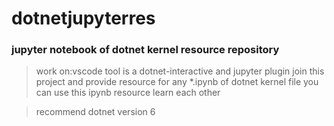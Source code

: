 # dotnetjupyterres
### jupyter notebook of dotnet kernel resource repository
>work on:vscode tool is a dotnet-interactive and jupyter plugin
>join this project and provide resource for any \*.ipynb of dotnet kernel file
>you can use this ipynb resource learn each other 

>recommend dotnet version 6
